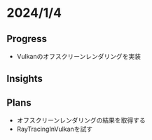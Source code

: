 # 2024/1/4

## Progress

- Vulkanのオフスクリーンレンダリングを実装

## Insights

## Plans

- オフスクリーンレンダリングの結果を取得する
- RayTracingInVulkanを試す
